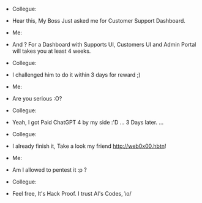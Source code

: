 
+ Collegue:
-   Hear this, My Boss Just asked me for Customer Support Dashboard.
+ Me:
-   And ? For a Dashboard with Supports UI, Customers UI and Admin
    Portal will takes you at least 4 weeks.
+ Collegue:
-   I challenged him to do it within 3 days for reward ;)
+ Me:
-   Are you serious :O?
+ Collegue:
-   Yeah, I got Paid ChatGPT 4 by my side :'D
...
3 Days later.
...
+ Collegue:
-   I already finish it, Take a look my friend http://web0x00.hbtn!
+ Me:
-   Am I allowed to pentest it :p ?
+ Collegue:
-   Feel free, It's Hack Proof. I trust AI's Codes, \o/

